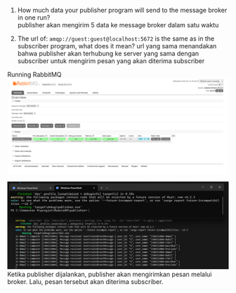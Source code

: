 1. How much data your publisher program will send to the message broker in one
run?  
    publisher akan mengirim 5 data ke message broker dalam satu waktu  

2. The url of: `amqp://guest:guest@localhost:5672` is the same as in the subscriber
program, what does it mean?
    url yang sama menandakan bahwa publisher akan terhubung ke server yang sama dengan subscriber untuk mengirim pesan yang akan diterima subscriber

Running RabbitMQ  
![](./img/Screenshot%202025-05-16%20184410.png)  



![](./img/console.png)   
Ketika publisher dijalankan, publisher akan mengirimkan pesan melalui broker. Lalu, pesan tersebut akan diterima subscriber.  